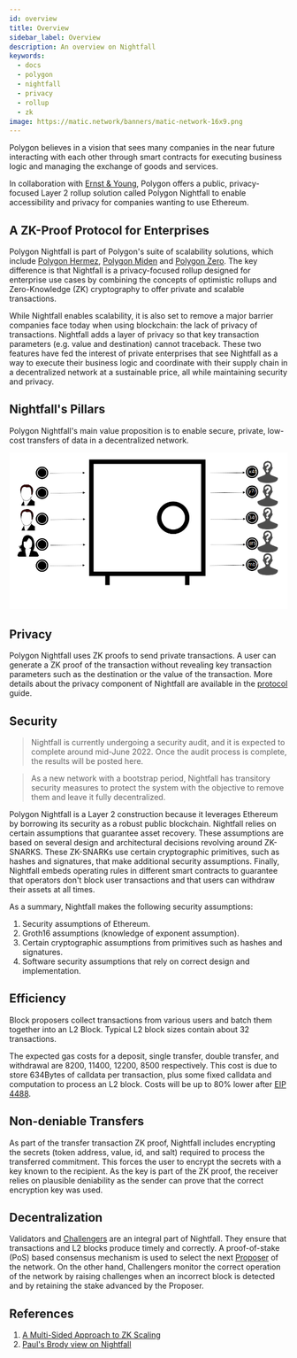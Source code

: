 ```yaml
---
id: overview
title: Overview
sidebar_label: Overview
description: An overview on Nightfall
keywords:
  - docs
  - polygon
  - nightfall
  - privacy
  - rollup
  - zk
image: https://matic.network/banners/matic-network-16x9.png
---
```


Polygon believes in a vision that sees many companies in the near future interacting with each other through smart contracts for executing business logic and managing the exchange of goods and services.

In collaboration with [Ernst & Young](https://blockchain.ey.com/), Polygon offers a public, privacy-focused Layer 2 rollup solution called Polygon Nightfall to enable accessibility and privacy for companies wanting to use Ethereum.

## A ZK-Proof Protocol for Enterprises

Polygon Nightfall is part of Polygon's suite of scalability solutions, which include [Polygon Hermez](https://polygon.technology/solutions/polygon-hermez/), [Polygon Miden](https://polygon.technology/solutions/polygon-miden/) and [Polygon Zero](https://polygon.technology/solutions/polygon-zero/). The key difference is that Nightfall is a privacy-focused rollup designed for enterprise use cases by combining the concepts of optimistic rollups and Zero-Knowledge (ZK) cryptography to offer private and scalable transactions.

While Nightfall enables scalability, it is also set to remove a major barrier companies face today when using blockchain: the lack of privacy of transactions. Nightfall adds a layer of privacy so that key transaction parameters (e.g. value and destination) cannot traceback. These two features have fed the interest of private enterprises that see Nightfall as a way to execute their business logic and coordinate with their supply chain in a decentralized network at a sustainable price, all while maintaining security and privacy.

## Nightfall's Pillars

Polygon Nightfall's main value proposition is to enable secure, private, low-cost transfers of data in a decentralized network.

![](../imgs/transfer.png)

## Privacy

Polygon Nightfall uses ZK proofs to send private transactions. A user can generate a ZK proof of the transaction without revealing key transaction parameters such as the destination or the value of the transaction. More details about the privacy component of Nightfall are available in the [protocol](../protocol/protocol.md) guide.

## Security

> Nightfall is currently undergoing a security audit, and it is expected to complete around mid-June 2022. Once the audit process is complete, the results will be posted here.

> As a new network with a bootstrap period, Nightfall has transitory security measures to protect the system with the objective to remove them and leave it fully decentralized.

Polygon Nightfall is a Layer 2 construction because it leverages Ethereum by borrowing its security as a robust public blockchain. Nightfall relies on certain assumptions that guarantee asset recovery. These assumptions are based on several design and architectural decisions revolving around ZK-SNARKS. These ZK-SNARKs use certain cryptographic primitives, such as hashes and signatures, that make additional security assumptions. Finally, Nightfall embeds operating rules in different smart contracts to guarantee that operators don't block user transactions and that users can withdraw their assets at all times.

As a summary, Nightfall makes the following security assumptions:

1. Security assumptions of Ethereum.
2. Groth16 assumptions (knowledge of exponent assumption).
3. Certain cryptographic assumptions from primitives such as hashes and signatures.
4. Software security assumptions that rely on correct design and implementation.

## Efficiency

Block proposers collect transactions from various users and batch them together into an L2 Block. Typical L2 block sizes contain about 32 transactions.

The expected gas costs for a deposit, single transfer, double transfer, and withdrawal are 8200, 11400, 12200, 8500 respectively. This cost is due to store 634Bytes of calldata per transaction, plus some fixed calldata and computation to process an L2 block. Costs will be up to 80% lower after [EIP 4488](https://eips.ethereum.org/EIPS/eip-4488).

## Non-deniable Transfers

As part of the transfer transaction ZK proof, Nightfall includes encrypting the secrets (token address, value, id, and salt) required to process the transferred commitment. This forces the user to encrypt the secrets with a key known to the recipient. As the key is part of the ZK proof, the receiver relies on plausible deniability as the sender can prove that the correct encryption key was used.

## Decentralization

Validators and [Challengers](../protocol/challengers.md) are an integral part of Nightfall. They ensure that transactions and L2 blocks produce timely and correctly. A proof-of-stake (PoS) based consensus mechanism is used to select the next [Proposer](../protocol/proposers.md) of the network. On the other hand, Challengers monitor the correct operation of the network by raising challenges when an incorrect block is detected and by retaining the stake advanced by the Proposer.

## References

1. [A Multi-Sided Approach to ZK Scaling](https://messari.io/article/polygon-a-multi-sided-approach-to-zk-scaling)
2. [Paul's Brody view on Nightfall](https://www.linkedin.com/pulse/say-hello-nightfall-paul-brody-1f/)

